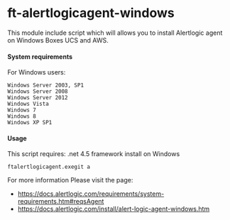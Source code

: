 ft-alertlogicagent-windows
==========================

This module include script which will allows you to install Alertlogic agent on Windows Boxes UCS and AWS.

#### System requirements

For Windows users:

    Windows Server 2003, SP1
    Windows Server 2008
    Windows Server 2012
    Windows Vista
    Windows 7
    Windows 8
    Windows XP SP1

#### Usage

This script requires: .net 4.5 framework install on Windows 

    ftalertlogicagent.exegit a
    
For more information Please visit the page: 

* https://docs.alertlogic.com/requirements/system-requirements.htm#reqsAgent
* https://docs.alertlogic.com/install/alert-logic-agent-windows.htm